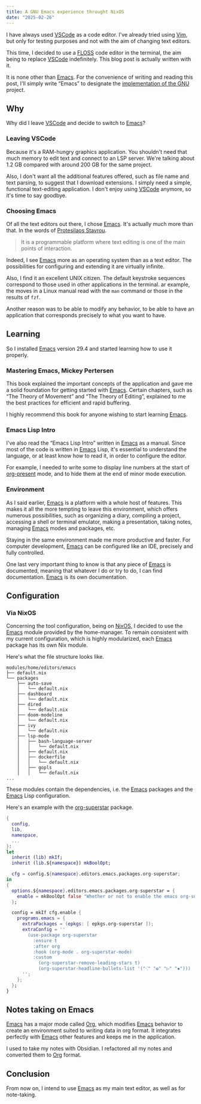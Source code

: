 ```yaml
---
title: A GNU Emacs experience throught NixOS
date: "2025-02-26"
---
```


I have always used [VSCode](https://code.visualstudio.com/) as a code editor. I've already tried using [Vim](https://www.vim.org/), but only for testing purposes and not with the aim of changing text editors.

This time, I decided to use a [FLOSS](https://www.gnu.org/philosophy/floss-and-foss.html) code editor in the terminal, the aim being to replace [VSCode](https://code.visualstudio.com/) indefinitely. This blog post is actually written with it.

It is none other than [Emacs](https://www.gnu.org/s/emacs/). For the convenience of writing and reading this post, I'll simply write “Emacs” to designate the [implementation of the GNU](https://www.gnu.org/s/emacs/) project.

## Why

Why did I leave [VSCode](https://code.visualstudio.com/) and decide to switch to [Emacs](https://www.gnu.org/s/emacs/)?

### Leaving VSCode

Because it's a RAM-hungry graphics application. You shouldn't need that much memory to edit text and connect to an LSP server. We're talking about 1.2 GB compared with around 200 GB for the same project.

Also, I don't want all the additional features offered, such as file name and text parsing, to suggest that I download extensions. I simply need a simple, functional text-editing application. I don't enjoy using [VSCode](https://code.visualstudio.com/) anymore, so it's time to say goodbye.

### Choosing Emacs

Of all the text editors out there, I chose [Emacs](https://www.gnu.org/s/emacs/). It's actually much more than that. In the words of [Protesilaos Stavrou](https://protesilaos.com/codelog/2022-03-22-libreplanet-emacs-living-freedom/).
> It is a programmable platform where text editing is one of the main points of interaction.

Indeed, I see [Emacs](https://www.gnu.org/s/emacs/) more as an operating system than as a text editor. The possibilities for configuring and extending it are virtually infinite.

Also, I find it an excellent UNIX citizen. The default keystroke sequences correspond to those used in other applications in the terminal. ar example, the moves in a Linux manual read with the `man` command or those in the results of `fzf`.

Another reason was to be able to modify any behavior, to be able to have an application that corresponds precisely to what you want to have.

## Learning

So I installed [Emacs](https://www.gnu.org/s/emacs/) version 29.4 and started learning how to use it properly.

### Mastering Emacs, Mickey Pertersen

This book explained the important concepts of the application and gave me a solid foundation for getting started with [Emacs](https://www.gnu.org/s/emacs/). Certain chapters, such as “The Theory of Movement” and “The Theory of Editing”, explained to me the best practices for efficient and rapid buffering.

I highly recommend this book for anyone wishing to start learning [Emacs](https://www.gnu.org/s/emacs/).

### Emacs Lisp Intro

I've also read the “Emacs Lisp Intro” written in [Emacs](https://www.gnu.org/s/emacs/) as a manual. Since most of the code is written in [Emacs](https://www.gnu.org/s/emacs/) Lisp, it's essential to understand the language, or at least know how to read it, in order to configure the editor.

For example, I needed to write some to display line numbers at the start of [org-present](https://github.com/rlister/org-present) mode, and to hide them at the end of minor mode execution.

### Environment

As I said earlier, [Emacs](https://www.gnu.org/s/emacs/) is a platform with a whole host of features. This makes it all the more tempting to leave this environment, which offers numerous possibilities, such as organizing a diary, compiling a project, accessing a shell or terminal emulator, making a presentation, taking notes, managing [Emacs](https://www.gnu.org/s/emacs/) modes and packages, etc.

Staying in the same environment made me more productive and faster. For computer development, [Emacs](https://www.gnu.org/s/emacs/) can be configured like an IDE, precisely and fully controlled.

One last very important thing to know is that any piece of [Emacs](https://www.gnu.org/s/emacs/) is documented, meaning that whatever I do or try to do, I can find documentation. [Emacs](https://www.gnu.org/s/emacs/) is its own documentation.

## Configuration

### Via NixOS

Concerning the tool configuration, being on [NixOS](https://nixos.org/), I decided to use the [Emacs](https://www.gnu.org/s/emacs/) module provided by the home-manager. To remain consistent with my current configuration, which is highly modularized, each [Emacs](https://www.gnu.org/s/emacs/) package has its own Nix module.

Here's what the file structure looks like.
```text
modules/home/editors/emacs
├── default.nix
└── packages
    ├── auto-save
    │   └── default.nix
    ├── dashboard
    │   └── default.nix
    ├── dired
    │   └── default.nix
    ├── doom-modeline
    │   └── default.nix
    ├── ivy
    │   └── default.nix
    ├── lsp-mode
    │   ├── bash-language-server
    │   │   └── default.nix
    │   ├── default.nix
    │   ├── dockerfile
    │   │   └── default.nix
    │   ├── gopls
    │   │   └── default.nix
...
```

These modules contain the dependencies, i.e. the [Emacs](https://www.gnu.org/s/emacs/) packages and the [Emacs](https://www.gnu.org/s/emacs/) Lisp configuration.

Here's an example with the [org-superstar](https://github.com/integral-dw/org-superstar-mode) package.

```nix
{
  config,
  lib,
  namespace,
  ...
}:
let
  inherit (lib) mkIf;
  inherit (lib.${namespace}) mkBoolOpt;

  cfg = config.${namespace}.editors.emacs.packages.org-superstar;
in
{
  options.${namespace}.editors.emacs.packages.org-superstar = {
    enable = mkBoolOpt false "Whether or not to enable the emacs org-superstar package.";
  };

  config = mkIf cfg.enable {
    programs.emacs = {
      extraPackages = (epkgs: [ epkgs.org-superstar ]);
      extraConfig = ''
        (use-package org-superstar
          :ensure t
          :after org
          :hook (org-mode . org-superstar-mode)
          :custom
            (org-superstar-remove-leading-stars t)
            (org-superstar-headline-bullets-list '("⁖" "✿" "▷" "✸")))
      '';
    };
  };
}
```

## Notes taking on Emacs

[Emacs](https://www.gnu.org/s/emacs/) has a major mode called [Org](https://orgmode.org/), which modifies [Emacs](https://www.gnu.org/s/emacs/) behavior to create an environment suited to writing data in org format. It integrates perfectly with [Emacs](https://www.gnu.org/s/emacs/) other features and keeps me in the application.

I used to take my notes with Obsidian. I refactored all my notes and converted them to [Org](https://orgmode.org/) format.

## Conclusion

From now on, I intend to use [Emacs](https://www.gnu.org/s/emacs/) as my main text editor, as well as for note-taking.
